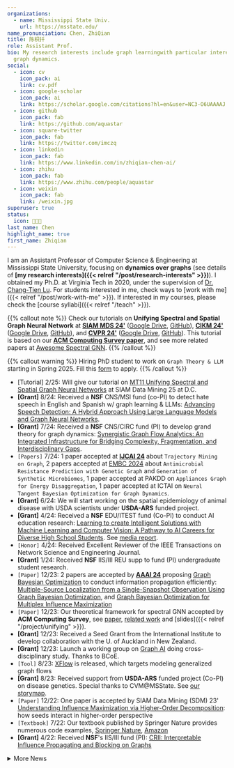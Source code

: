 ```yaml
---
organizations:
  - name: Mississippi State Univ.
    url: https://msstate.edu/
name_pronunciation: Chen, ZhiQian
title: 陈枳扦
role: Assistant Prof.
bio: My research interests include graph learningwith particular interest in
  graph dynamics.
social:
  - icon: cv
    icon_pack: ai
    link: cv.pdf
  - icon: google-scholar
    icon_pack: ai
    link: https://scholar.google.com/citations?hl=en&user=NC3-O6UAAAAJ
  - icon: github
    icon_pack: fab
    link: https://github.com/aquastar
  - icon: square-twitter
    icon_pack: fab
    link: https://twitter.com/imczq
  - icon: linkedin
    icon_pack: fab
    link: https://www.linkedin.com/in/zhiqian-chen-ai/
  - icon: zhihu
    icon_pack: fab
    link: https://www.zhihu.com/people/aquastar
  - icon: weixin
    icon_pack: fab
    link: /weixin.jpg
superuser: true
status:
  icon: 👨🏻‍💻
last_name: Chen
highlight_name: true
first_name: Zhiqian
---
```

I am an Assistant Professor of Computer Science & Engineering at Mississippi State University, focusing on **dynamics over graphs** (see details of **[my research interests]({{< relref "/post/research-interests" >}})**). 
I obtained my Ph.D. at Virginia Tech in 2020, under the supervision of [Dr. Chang-Tien Lu](https://people.cs.vt.edu/~ctlu/).
For students interested in me, check ways to [work with me]({{< relref "/post/work-with-me" >}}). If interested in my courses, please check the [course syllabi]({{< relref "/teach" >}}).


{{% callout note %}}
Check our tutorials on **Unifying Spectral and Spatial Graph Neural Network** at [**SIAM MDS 24'**](https://meetings.siam.org/sess/dsp_programsess.cfm?SESSIONCODE=80791) ([Google Drive](https://drive.google.com/file/d/1u8CdRxV-k_sVekZGHMEtm8qXDmnz-goW/view?usp=sharing), [GitHub](https://github.com/XGraph-Team/Spectral-Graph-Survey/blob/3ea4b2a0f818f6287b4ddefa19a6c1372a619134/MDS%2024%20tutorial.pdf)), [**CIKM 24'**](https://cikm2024.org/tutorials/) ([Google Drive](https://drive.google.com/file/d/1J4qS83haM-_hSQ9M8U83wGMkY22piFy4/view?usp=sharing), [GitHub](https://github.com/XGraph-Team/Spectral-Graph-Survey/blob/3ea4b2a0f818f6287b4ddefa19a6c1372a619134/CIKM%2024%20tutorial.pdf)), and [**CVPR 24'**](https://cvpr.thecvf.com/virtual/2024/tutorial/23726) ([Google Drive](https://drive.google.com/file/d/1nWL0aTxbjPTk9sRVOttOQyK37J_KUBh6/view?usp=sharing), [GitHub](https://github.com/XGraph-Team/Spectral-Graph-Survey/blob/3ea4b2a0f818f6287b4ddefa19a6c1372a619134/CVPR%2024%20tutorial.pdf)). This tutorial is based on our [**ACM Computing Survey paper**](https://dl.acm.org/doi/10.1145/3627816), and see more related papers at [Awesome Spectral GNN](https://github.com/XGraph-Team/Spectral-Graph-Survey/tree/master).
{{% /callout %}}

{{% callout warning %}}
Hiring PhD student to work on `Graph Theory & LLM` starting in Spring 2025. Fill this [form](https://forms.gle/BMu9sH6YUF5zpfNr5) to apply.
{{% /callout %}}

* [Tutorial] 2/25: Will give our tutorial on [MT11 Unifying Spectral and Spatial Graph Neural Networks](https://meetings.siam.org/program.cfm?CONFCODE=SDM25) at SIAM Data Mining 25 at D.C. 
* **[Grant]** 8/24: Received a **NSF** CNS/MSI fund (co-PI) to detect hate speech in English and Spanish w/ graph learning & LLMs: [Advancing Speech Detection: A Hybrid Approach Using Large Language Models and Graph Neural Networks](https://www.nsf.gov/awardsearch/showAward?AWD_ID=2431176&HistoricalAwards=false). 
* **[Grant]** 7/24: Received a **NSF** CNS/CIRC fund (PI) to develop grand theory for graph dynamics: [Synergistic Graph Flow Analytics: An Integrated Infrastructure for Bridging Complexity, Fragmentation, and Interdisciplinary Gaps](https://www.nsf.gov/awardsearch/showAward?AWD_ID=2345921&HistoricalAwards=false). 
* `[Papers]` 7/24: 1 paper accepted at **[IJCAI 24](https://ijcai24.org/main-track-accepted-papers/)** about `Trajectory Mining on Graph`, 2 papers accepted at [EMBC 2024](https://embc.embs.org/2024/wp-content/uploads/sites/102/2024/07/EMBC-2024_Proceedings.pdf) about `Antimicrobial Resistance Prediction with Genetic Graph` and `Generation of Synthetic Microbiomes`, 1 paper accepted at PAKDD on `Appliances Graph for Energy Disaggregation`, 1 paper accepted at ICTAI on `Neural Tangent Bayesian Optimization for Graph Dynamics`.
* **[Grant]** 6/24: We will start working on the spatial epidemiology of animal disease with USDA scientists under **USDA-ARS** funded project.
* **[Grant]** 4/24: Received a **NSF** EDU/ITEST fund (Co-PI) to conduct AI education research: [Learning to create Intelligent Solutions with Machine Learning and Computer Vision: A Pathway to AI Careers for Diverse High School Students](https://www.nsf.gov/awardsearch/showAward?AWD_ID=2342574). See [media report](https://www.pressreader.com/usa/starkville-daily-news/20240515/281526526156691).
* `[Honor]` 4/24: Received Excellent Reviewer of the IEEE Transactions on Network Science and Engineering Journal. 
* **[Grant]** 1/24: Received **NSF** IIS/III REU supp to fund (PI) undergraduate student research. 
* `[Paper]` 12/23: 2 papers are accepted by **[AAAI 24](https://aaai.org/aaai-conference/)** proposing <u>Graph Bayesian Optimization</u> to conduct information propagation efficiently: [Multiple-Source Localization from a Single-Snapshot Observation Using Graph Bayesian Optimization](https://ojs.aaai.org/index.php/AAAI/article/view/30262), and [Graph Bayesian Optimization for Multiplex Influence Maximization](https://ojs.aaai.org/index.php/AAAI/article/view/30255)
* `[Paper]` 12/23:  Our theoretical framework for spectral GNN accepted by **ACM Computing Survey**, see [paper](https://dl.acm.org/doi/10.1145/3627816), [related work](https://github.com/XGraph-Team/Spectral-Graph-Survey) and [slides]({{< relref "/project/unifying" >}}). 
* **[Grant]** 12/23: Received a Seed Grant from the International Institute to develop collaboration with the U. of Auckland in New Zealand.  
* **[Grant]** 12/23: Launch a working group on <u>Graph AI</u> doing cross-disciplinary study. Thanks to BCoE.  
* `[Tool]` 8/23: [XFlow](https://xflow.network/) is released, which targets modeling generalized graph flows  
* **[Grant]** 8/23: Received support from **USDA-ARS** funded project (Co-PI) on disease genetics. Special thanks to CVM@MSState. See [our storymap](https://storymaps.arcgis.com/stories/4569acf3a05944c99360029dd7029a96).
* `[Paper]` 12/22: One paper is accepted by SIAM Data Mining (SDM) 23' [Understanding Influence Maximization via Higher-Order Decomposition](https://epubs.siam.org/doi/abs/10.1137/1.9781611977653.ch86): how seeds interact in higher-order perspective
* `[Textbook]` 7/22: Our textbook published by Springer Nature provides numerous code examples, [Springer Nature](https://link.springer.com/book/10.1007/978-3-030-96756-7), [Amazon](https://www.amazon.com/Machine-Learning-Computer-Scientists-Analysts/dp/3030967557)
* **[Grant]** 4/22: Received **NSF**'s IIS/III fund (PI): [CRII: Interpretable Influence Propagating and Blocking on Graphs](https://www.nsf.gov/awardsearch/showAward?AWD_ID=2153369&HistoricalAwards=false)

<details>
  <summary>More News</summary>

- `[Paper]` 12/21: One paper about Graph Wavelet is accepted by [SIAM Data Mining (SDM) 22'](https://www.siam.org/conferences/cm/conference/sdm22) with SIAM Early Career Travel Award
- `[Tutorial]` 5/21: See our [tutorial Spreading Model for Epidemics](https://beiyulincs.github.io/pub/sdm_tutorial_21.html) ([GNN, RNN, SIR and PDE](/files/SDM21-part2.pptx)) in [SDM 21'](https://www.siam.org/conferences/cm/conference/sdm21)
* `[Paper & Award]` 9/20: Papers on Kalman filtering and school redistricting are accepted by [ACM SIGSPATIAL 20'](https://sigspatial2020.sigspatial.org) with (**Best Paper Award**)
* `[Paper]` 12/19: [Unsupervised learning for material discovery](https://www.nature.com/articles/s41467-019-13214-1) is published in **Nature Communications**.
  * Selected as 22nd of Top 50 Chemistry and Materials Sciences Articles [Top 50 Collection](https://www.nature.com/collections/giacagiaca)

</details>
